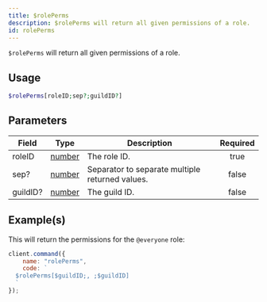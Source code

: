 ```yaml
---
title: $rolePerms
description: $rolePerms will return all given permissions of a role.
id: rolePerms
---
```


`$rolePerms` will return all given permissions of a role.

## Usage

```php
$rolePerms[roleID;sep?;guildID?]
```

## Parameters

| Field    | Type                                                                                              | Description                                     | Required |
| -------- | ------------------------------------------------------------------------------------------------- | ----------------------------------------------- | :------: |
| roleID   | [number](https://developer.mozilla.org/en-US/docs/Web/JavaScript/Reference/Global_Objects/Number) | The role ID.                                    |   true   |
| sep?     | [number](https://developer.mozilla.org/en-US/docs/Web/JavaScript/Reference/Global_Objects/Number) | Separator to separate multiple returned values. |  false   |
| guildID? | [number](https://developer.mozilla.org/en-US/docs/Web/JavaScript/Reference/Global_Objects/Number) | The guild ID.                                   |  false   |

## Example(s)

This will return the permissions for the `@everyone` role:

```javascript
client.command({
    name: "rolePerms",
    code: `
  $rolePerms[$guildID;, ;$guildID]
  `
});
```
